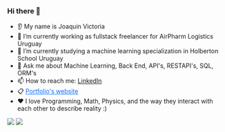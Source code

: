 
### Hi there 👋
* 👂 My name is Joaquin Victoria
* 🔭 I’m currently working as fullstack freelancer for AirPharm Logistics Uruguay
* 🌱 I’m currently studying a machine learning specialization in Holberton School Uruguay
* 💬 Ask me about Machine Learning, Back End, API's, RESTAPI's, SQL, ORM's
* 📫 How to reach me: <a href="https://www.linkedin.com/in/joaquin-victoria-delgado-31a53a222/">LinkedIn</a>
* 📋 <a style="color:#0d6efd;" href="https://joaquin2000zz.github.io/Joaquin2000zz/about/me.html">Portfolio's website</a>
* ❤️ I love Programming, Math, Physics, and the way they interact with each other to describe reality :)
<img src="https://github-readme-stats.vercel.app/api/top-langs?username=Joaquin2000zz&count_private=true"/>
<img src="https://github-readme-stats.vercel.app/api?username=Joaquin2000zz&count_private=true"/>
